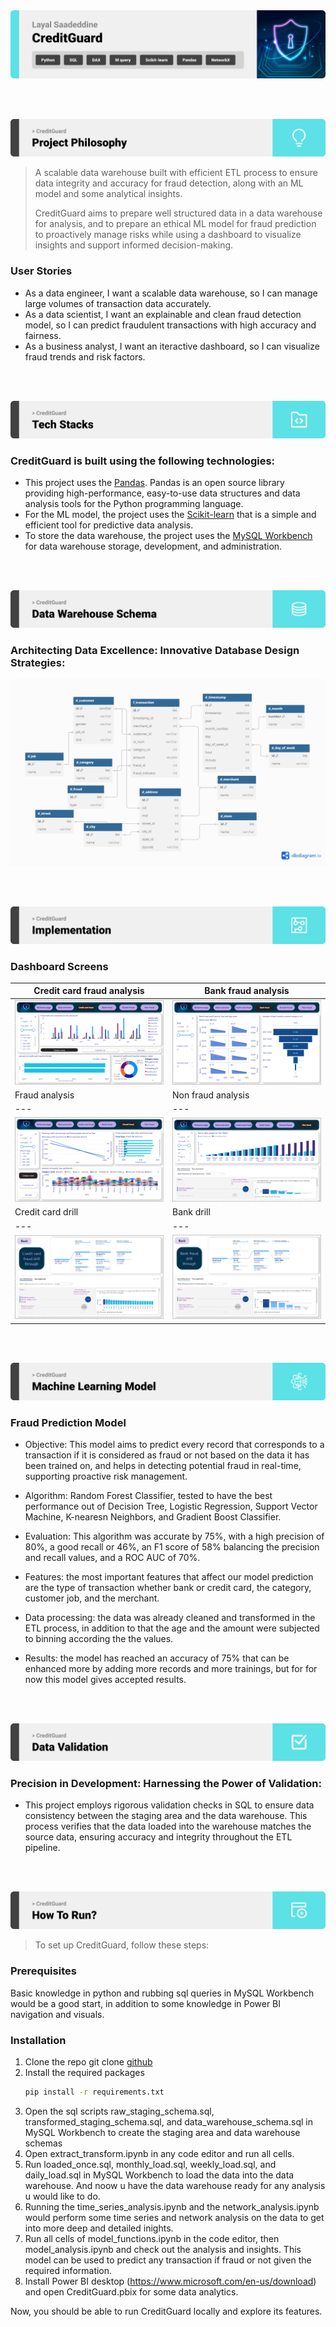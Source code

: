 <img src="./readme/title1.svg"/>

<br><br>

<!-- project philosophy -->
<img src="./readme/title2.svg"/>

> A scalable data warehouse built with efficient ETL process to ensure data integrity and accuracy for fraud detection, along with an ML model and some analytical insights.
>
> CreditGuard aims to prepare well structured data in a data warehouse for analysis, and to prepare an ethical ML model for fraud prediction to proactively manage risks while using a dashboard to visualize insights and support informed decision-making.

### User Stories
- As a data engineer, I want a scalable data warehouse, so I can manage large volumes of transaction data accurately.
- As a data scientist, I want an explainable and clean fraud detection model, so I can predict fraudulent transactions with high accuracy and fairness.
- As a business analyst, I want an iteractive dashboard, so I can visualize fraud trends and risk factors.

<br><br>
<!-- Tech stack -->
<img src="./readme/title3.svg"/>

###  CreditGuard is built using the following technologies:

- This project uses the [Pandas](https://pandas.pydata.org/docs/). Pandas is an open source library providing high-performance, easy-to-use data structures and data analysis tools for the Python programming language.
- For the ML model, the project uses the [Scikit-learn](https://scikit-learn.org/stable/) that is a simple and efficient tool for predictive data analysis.
- To store the data warehouse, the project uses the [MySQL Workbench](https://dev.mysql.com/doc/workbench/en/) for data warehouse storage, development, and administration.

<br><br>
<!-- Data Warehouse Design -->
<img src="./readme/title5.svg"/>

###  Architecting Data Excellence: Innovative Database Design Strategies:

<img src="./readme/screens/Fraudulent activities.png">


<br><br>


<!-- Implementation -->
<img src="./readme/title6.svg"/>


### Dashboard Screens 
| Credit card fraud analysis | Bank fraud analysis |
| ---| ---|
| ![Credit card](./readme/screens/credit_card.png) | ![Bank](./readme/screens/bank.png) |
|  Fraud analysis | Non fraud analysis  |
| ---| ---|
| ![Fraud](./readme/screens/fraud.png) | ![Non fraud](./readme/screens/non_fraud.png) |
| Credit card drill | Bank drill |
| ---| ---|
| ![cc_drill](./readme/screens/cc_drill.png) | ![b_drill](./readme/screens/b_drill.png) |
<br><br>


<!-- Prompt Engineering -->
<img src="./readme/title7.svg"/>

###  Fraud Prediction Model

 - Objective: This model aims to predict every record that corresponds to a transaction if it is considered as fraud or not based on the data it has been trained on, and helps in detecting potential fraud in real-time, supporting proactive risk management.

 - Algorithm: Random Forest Classifier, tested to have the best performance out of Decision Tree, Logistic Regression, Support Vector Machine, K-nearesn Neighbors, and Gradient Boost Classifier.

 - Evaluation: This algorithm was accurate by 75%, with a high precision of 80%, a good recall or 46%, an F1 score of 58% balancing the precision and recall values, and a ROC AUC of 70%.

 - Features: the most important features that affect our model prediction are the type of transaction whether bank or credit card, the category, customer job, and the merchant.

 - Data processing: the data was already cleaned and transformed in the ETL process, in addition to that the age and the amount were subjected to binning according the the values.

 - Results: the model has reached an accuracy of 75% that can be enhanced more by adding more records and more trainings, but for for now this model gives accepted results.

<br><br>

<!-- Validation -->
<img src="./readme/title9.svg"/>

###  Precision in Development: Harnessing the Power of Validation:

- This project employs rigorous validation checks in SQL to ensure data consistency between the staging area and the data warehouse. This process verifies that the data loaded into the warehouse matches the source data, ensuring accuracy and integrity throughout the ETL pipeline.

<br><br>


<!-- How to run -->
<img src="./readme/title10.svg"/>

> To set up CreditGuard, follow these steps:

### Prerequisites

Basic knowledge in python and rubbing sql queries in MySQL Workbench would be a good start, in addition to some knowledge in Power BI navigation and visuals. 

### Installation


1. Clone the repo
   git clone [github](https://github.com/layalsaad/CreditGuard.git)
2. Install the required packages
   ```sh
   pip install -r requirements.txt
   ```
3. Open the sql scripts raw_staging_schema.sql, transformed_staging_schema.sql, and     data_warehouse_schema.sql in MySQL Workbench to create the staging area and data warehouse schemas
4. Open extract_transform.ipynb in any code editor and run all cells.
5. Run loaded_once.sql, monthly_load.sql, weekly_load.sql, and daily_load.sql in MySQL Workbench to load the data into the data warehouse. And noow u have the data warehouse ready for any analysis u would like to do.
6. Running the time_series_analysis.ipynb and the network_analysis.ipynb would perform some time series and network analysis on the data to get into more deep and detailed inights.
7. Run all cells of model_functions.ipynb in the code editor, then model_analysis.ipynb and check out the analysis and insights. This model can be used to predict any transaction if fraud or not given the required information.
8. Install Power BI desktop (https://www.microsoft.com/en-us/download) and open CreditGuard.pbix for some data analytics.



Now, you should be able to run CreditGuard locally and explore its features.